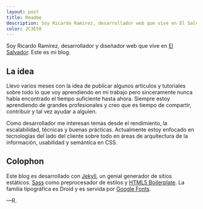```yaml
---
layout: post
title: Readme
description: Soy Ricardo Ramirez, desarrollador web que vive en El Salvador. Este es mi blog.
color: 2C3E50
---
```


Soy Ricardo Ramírez, desarrollador y diseñador web que vive en [El Salvador](https://www.google.com/maps/preview#!q=El+Salvador&data=!1m4!1m3!1d860161!2d-88.905281!3d13.8029939!4m15!2m14!1m13!1s0x8f6327a659640657%3A0x6f9a16eb98854832!3m8!1m3!1d26081603!2d-95.677068!3d37.0625!3m2!1i1024!2i768!4f13.1!4m2!3d13.794185!4d-88.89653). Este es mi blog.

## La idea

Llevo varios meses con la idea de publicar algunos artículos y tutoriales sobre todo lo que voy aprendiendo en mi trabajo pero sinceramente nunca había encontrado el tiempo suficiente hasta ahora. Siempre estoy aprendiendo de grandes profesionales y creo que es tiempo de compartir, contribuir y tal vez ayudar a alguien.

Como desarrollador me interesan temas desde el rendimiento, la escalabilidad, técnicas y buenas prácticas. Actualmente estoy enfocado en tecnologías del lado del cliente sobre todo en áreas de arquitectura de la información, usabilidad y semántica en CSS. 

## Colophon

Este blog es desarrollado con [Jekyll](http://jekyllrb.com/), un genial generador de sitios estáticos. [Sass](http://sass-lang.com/) como preprocesador de estilos y [HTML5 Boilerplate](http://html5boilerplate.com/). La familia tipográfica es Droid y es servida por [Google Fonts](http://www.google.com/fonts).

&mdash;R.




